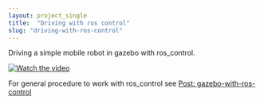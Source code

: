 ```yaml
---
layout: project_single
title:  "Driving with ros control"
slug: "driving-with-ros-control"
---
```


Driving a simple mobile robot in gazebo with ros_control.

[![Watch the video](https://raw.githubusercontent.com/yrsheld/yrsheld.github.io/master/static/projects/ros-control-demo.jpg)](https://drive.google.com/file/d/1S0n3_ZUSuDgTRkklTQk3WwQ7eCfQR8nv/preview)

For general procedure to work with ros_control see [Post: gazebo-with-ros-control](https://yrsheld.github.io/ros/gazebo/2023/05/01/gazebo-with-ros-control.html)